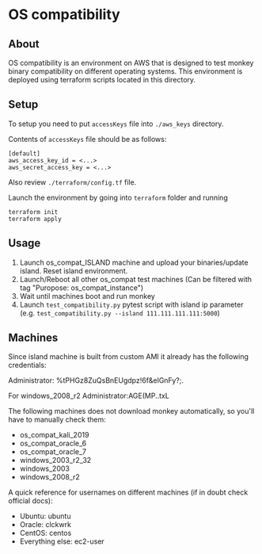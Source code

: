 # OS compatibility

## About

OS compatibility is an environment on AWS that 
is designed to test monkey binary compatibility on
different operating systems. 
This environment is deployed using terraform scripts
located in this directory.

## Setup

To setup you need to put `accessKeys` file into `./aws_keys` directory.

Contents of `accessKeys` file should be as follows:

```
[default]
aws_access_key_id = <...>
aws_secret_access_key = <...>
```
Also review `./terraform/config.tf` file.

Launch the environment by going into `terraform` folder and running
```angular2html
terraform init
terraform apply
```

## Usage

1. Launch os_compat_ISLAND machine and upload your binaries/update island. Reset island environment.
2. Launch/Reboot all other os_compat test machines (Can be filtered with tag "Puropose: os_compat_instance")
3. Wait until machines boot and run monkey
4. Launch `test_compatibility.py` pytest script with island ip parameter 
(e.g. `test_compatibility.py --island 111.111.111.111:5000`)

## Machines

Since island machine is built from custom AMI it already has the following credentials:

Administrator: %tPHGz8ZuQsBnEUgdpz!6f&elGnFy?;.

For windows_2008_r2 Administrator:AGE(MP..txL

The following machines does not download monkey automatically, so you'll have to manually check them:

- os_compat_kali_2019
- os_compat_oracle_6
- os_compat_oracle_7
- windows_2003_r2_32
- windows_2003
- windows_2008_r2

A quick reference for usernames on different machines (if in doubt check official docs):
- Ubuntu: ubuntu
- Oracle: clckwrk
- CentOS: centos
- Everything else: ec2-user

